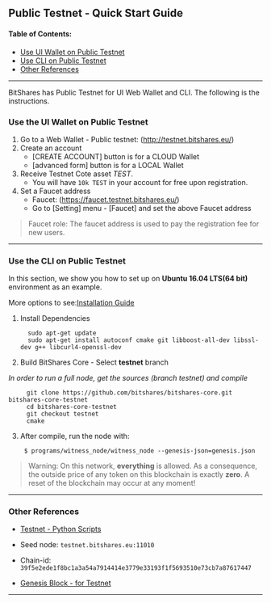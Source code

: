 ## Public Testnet - Quick Start Guide

#### Table of Contents:
- [Use UI Wallet on Public Testnet](../testnets/public_testnet_details.md#use-the-ui-wallet-on-public-testnet)
- [Use CLI on Public Testnet](../testnets/public_testnet_details.md#use-the-cli-on-public-testnet)
- [Other References](../testnets/public_testnet_details.md#other-references)

***

BitShares has Public Testnet for UI Web Wallet and CLI. The following is the instructions. 

### Use the UI Wallet on Public Testnet

1. Go to a Web Wallet - Public testnet: (http://testnet.bitshares.eu/) 
2. Create an account
   - [CREATE ACCOUNT] button is for a CLOUD Wallet 
   - [advanced form] button is for a LOCAL Wallet
3. Receive Testnet Cote asset *TEST*.
   - You will have `10k TEST` in your account for free upon registration.
4. Set a Faucet address
   - Faucet: (https://faucet.testnet.bitshares.eu/)
   - Go to [Setting] menu - [Faucet] and set the above Faucet address 
  
> Faucet role: The faucet address is used to pay the registration fee for new users.

*** 

### Use the CLI on Public Testnet

In this section, we show you how to set up on **Ubuntu 16.04 LTS(64 bit)** environment as an example.

More options to see:[Installation Guide](../installation/README.md#installation)

1. Install Dependencies

         sudo apt-get update
         sudo apt-get install autoconf cmake git libboost-all-dev libssl-dev g++ libcurl4-openssl-dev

2. Build BitShares Core - Select **testnet** branch

*In order to run a full node, get the sources (branch testnet) and compile*

         git clone https://github.com/bitshares/bitshares-core.git bitshares-core-testnet
         cd bitshares-core-testnet    
         git checkout testnet
         cmake

3. After compile, run the node with: 

        $ programs/witness_node/witness_node --genesis-json=genesis.json

> Warning: On this network, **everything** is allowed. As a consequence, the outside price of any token on this blockchain is exactly **zero**. A reset of the blockchain may occur at any moment!


***

### Other References

- [Testnet - Python Scripts](https://github.com/BitSharesEurope/testnet-pythonscripts)

- Seed node: `testnet.bitshares.eu:11010`
- Chain-id: `39f5e2ede1f8bc1a3a54a7914414e3779e33193f1f5693510e73cb7a87617447`
- [Genesis Block - for Testnet](https://github.com/bitshares/bitshares-core/blob/testnet/genesis.json)

***



